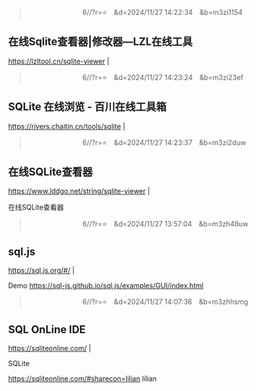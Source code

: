 
>　　　　　　　　6//?r=⭐　&d=2024/11/27 14:22:34　&b=m3zi1154
## 在线Sqlite查看器|修改器—LZL在线工具
https://lzltool.cn/sqlite-viewer
|

>　　　　　　　　6//?r=⭐　&d=2024/11/27 14:23:24　&b=m3zi23ef
## SQLite 在线浏览 - 百川在线工具箱
https://rivers.chaitin.cn/tools/sqlite
|

>　　　　　　　　6//?r=⭐　&d=2024/11/27 14:23:37　&b=m3zi2duw
## 在线SQLite查看器
https://www.lddgo.net/string/sqlite-viewer
|

在线SQLite查看器

>　　　　　　　　6//?r=⭐　&d=2024/11/27 13:57:04　&b=m3zh48uw
## sql.js
https://sql.js.org/#/
|

Demo
https://sql-js.github.io/sql.js/examples/GUI/index.html

>　　　　　　　　6//?r=⭐　&d=2024/11/27 14:07:36　&b=m3zhhsmg
## SQL OnLine IDE
https://sqliteonline.com/
|

SQLite

https://sqliteonline.com/#sharecon=lilian
lilian
